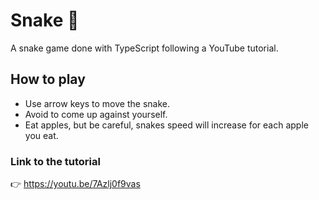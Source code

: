 # Snake :snake:
A snake game done with TypeScript following a YouTube tutorial.

## How to play
- Use arrow keys to move the snake.
- Avoid to come up against yourself.
- Eat apples, but be careful, snakes speed will increase for each apple you eat.
### Link to the tutorial
👉 https://youtu.be/7Azlj0f9vas